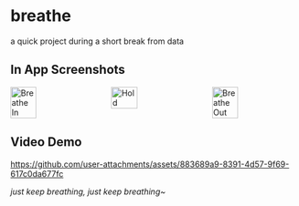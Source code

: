 # breathe
a quick project during a short break from data

## In App Screenshots

<div style="display: flex; justify-content: space-between;">
  <img src="https://github.com/user-attachments/assets/8d8b2dd9-070d-4d31-9cb3-b49a8fac3216" alt="Breathe In" width="30%" />
  <img src="https://github.com/user-attachments/assets/63eb1b5b-630d-4bed-9fbd-e61c356d5b3a" alt="Hold" width="30%" />
  <img src="https://github.com/user-attachments/assets/31fec34f-e45e-43a6-b82c-38025e7b8e48" alt="Breathe Out" width="30%" />
</div>

## Video Demo

https://github.com/user-attachments/assets/883689a9-8391-4d57-9f69-617c0da677fc

*just keep breathing, just keep breathing~*
